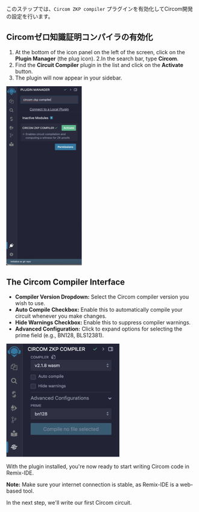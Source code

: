 このステップでは、`Circom ZKP compiler` プラグインを有効化してCircom開発の設定を行います。

## Circomゼロ知識証明コンパイラの有効化

1. At the bottom of the icon panel on the left of the screen, click on the **Plugin Manager** (the plug icon).
   2.In the search bar, type **Circom**.
2. Find the **Circuit Compiler** plugin in the list and click on the **Activate** button.
3. The plugin will now appear in your sidebar.

<img src="https://raw.githubusercontent.com/ethereum/remix-workshops/master/CircomIntro/step-2/images/install_plugin.png" alt="install-plugin" width=200 height=475>

## The Circom Compiler Interface

- **Compiler Version Dropdown:** Select the Circom compiler version you wish to use.
- **Auto Compile Checkbox:** Enable this to automatically compile your circuit whenever you make changes.
- **Hide Warnings Checkbox:** Enable this to suppress compiler warnings.
- **Advanced Configuration:** Click to expand options for selecting the prime field (e.g., BN128, BLS12381).

<img src="https://raw.githubusercontent.com/ethereum/remix-workshops/master/CircomIntro/step-2/images/compiler_interface.png" alt="compiler-interface" width=300 height=300>

With the plugin installed, you're now ready to start writing Circom code in Remix-IDE.

**Note:** Make sure your internet connection is stable, as Remix-IDE is a web-based tool.

In the next step, we'll write our first Circom circuit.
